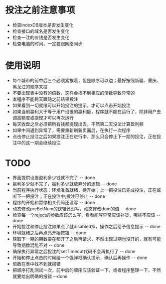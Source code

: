 # 投注之前注意事项
  - 检查indexDB版本是否发生变化
  - 检查接口的域名是否发生变化
  - 检查一注的价钱是否发生变化
  - 检查电脑的时间，一定要跟网络同步

# 使用说明
  - 每个城市的前中后三个必须紧挨着，但是顺序可以边；最好按照新疆、重庆、黑龙江的顺序来投
  - 不要出现表中没有的倍数，这样会找不到相应的倍数导致异常的
  - 本程序不能跨天跟随之前结果投注
  - 如果看到一切就绪可以开始投注的提示，才可以点击开始投注
  - 如果当前赢利大于等于用户设置的赢利额，程序就不能在运行了，除非用户去调高额度或提现才可以再次运行
  - 每天收盘之后必须把所有钱都提现出去，不然第二天没法计算盈利额
  - 如果中间遇到异常了，需要重新刷新页面后，在执行一次程序
  - 点击停止投注之后如果投注正在进行中，那么只会停止下一期的投注，正在投注中的这一期会继续投注


# TODO
  - 界面提供设置盈利多少钱就不完了 -- done
  - 赢利多少就不完了，赢利多少就放弃分的逻辑 -- done
  - 当前程序执行状态：环境准备就绪，待开始；上一把投注已完成投注，正在监听下一把投注；正在投注中;投注已停止 -- done
  - 程序的开始和暂停相关代码还没写 -- done
  - 动态修改preBetNum的逻辑还没写，动态修改dom的值  -- done
  - 检查每一个reject的参数应该怎么写，看看能写异常应该补货，哪些不应该 -- done
  - 开始投注和停止投注如果点了就disabled掉，操作之后给予信息提示 -- done
  - 环境就绪之后再点亮开始按钮 -- done
  - 获取下一期的期数要在都开了之后再请求，不然出现过期也没开的，就有可能导致期数混乱不对 -- done
  - 确保执行异常之后投注的setTimeout代码不会再执行了 -- done
  - 开始和停止点击的时候给一个强弹框确认提示，确认后再操作 -- done
  - 倍数在表中找不到就报错
  - 把顺序打乱测试一次，前中后的顺序应该验证一下，或者程序整理一下，不然就要给出明确的报错 --done
